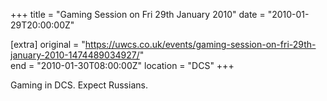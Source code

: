 +++
title = "Gaming Session on Fri 29th January 2010"
date = "2010-01-29T20:00:00Z"

[extra]
original = "https://uwcs.co.uk/events/gaming-session-on-fri-29th-january-2010-1474489034927/"    
end = "2010-01-30T08:00:00Z"
location = "DCS"
+++

Gaming in DCS. Expect Russians.

